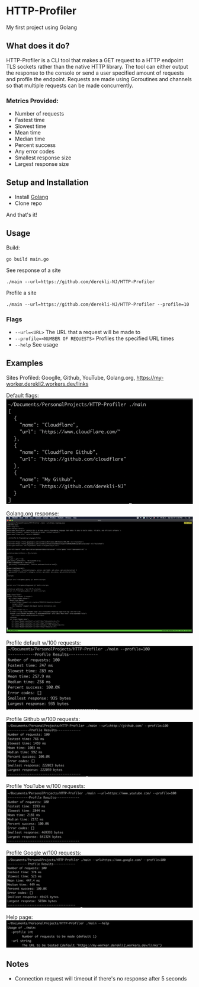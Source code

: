 # HTTP-Profiler

My first project using Golang

## What does it do?

HTTP-Profiler is a CLI tool that makes a GET request to a HTTP endpoint TLS sockets rather than the native HTTP library. The tool can either output the response to the console or send a user specified amount of requests and profile the endpoint. Requests are made using Goroutines and channels so that multiple requests can be made concurrently.

### Metrics Provided:
* Number of requests
* Fastest time
* Slowest time
* Mean time 
* Median time
* Percent success
* Any error codes
* Smallest response size
* Largest response size

## Setup and Installation

* Install [Golang](https://golang.org/doc/install)
* Clone repo

And that's it!

## Usage

Build:
```
go build main.go
```

See response of a site
```
./main --url=https://github.com/derekli-NJ/HTTP-Profiler
```

Profile a site
```
./main --url=https://github.com/derekli-NJ/HTTP-Profiler --profile=10
```

### Flags
* `--url=<URL>` The URL that a request will be made to
* `--profile=<NUMBER OF REQUESTS>` Profiles the specified URL <NUMBER OF REQUESTS> times
* `--help` See usage

## Examples
Sites Profiled: Googlle, Github, YouTube, Golang.org, https://my-worker.derekli2.workers.dev/links

Default flags:
![Default](samples/-url_default.png)

Golang.org response:
![Response](samples/-url=golang.org.png)

Profile default w/100 requests:
![DefaultRequests](samples/profile-100_default.png)

Profile Github w/100 requests:
![Github](samples/profile-100_github.png)

Profile YouTube w/100 requests:
![YouTube](samples/profile-100_youtube.png)

Profile Google w/100 requests:
![Google](samples/profile-100_google.png)

Help page:
![Help](samples/help.png)

## Notes
* Connection request will timeout if there's no response after 5 seconds

